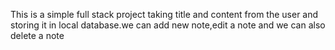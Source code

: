 This is a simple full stack project taking title and content from the user and storing it in local database.we can add new note,edit a note and we can also delete a note 
